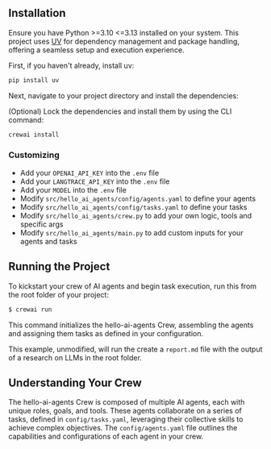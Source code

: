 ## Installation

Ensure you have Python >=3.10 <=3.13 installed on your system. This project uses [UV](https://docs.astral.sh/uv/) for dependency management and package handling, offering a seamless setup and execution experience.

First, if you haven't already, install uv:

```bash
pip install uv
```

Next, navigate to your project directory and install the dependencies:

(Optional) Lock the dependencies and install them by using the CLI command:
```bash
crewai install
```
### Customizing

- Add your `OPENAI_API_KEY` into the `.env` file
- Add your `LANGTRACE_API_KEY` into the `.env` file
- Add your `MODEL` into the `.env` file
- Modify `src/hello_ai_agents/config/agents.yaml` to define your agents
- Modify `src/hello_ai_agents/config/tasks.yaml` to define your tasks
- Modify `src/hello_ai_agents/crew.py` to add your own logic, tools and specific args
- Modify `src/hello_ai_agents/main.py` to add custom inputs for your agents and tasks

## Running the Project

To kickstart your crew of AI agents and begin task execution, run this from the root folder of your project:

```bash
$ crewai run
```

This command initializes the hello-ai-agents Crew, assembling the agents and assigning them tasks as defined in your configuration.

This example, unmodified, will run the create a `report.md` file with the output of a research on LLMs in the root folder.

## Understanding Your Crew

The hello-ai-agents Crew is composed of multiple AI agents, each with unique roles, goals, and tools. These agents collaborate on a series of tasks, defined in `config/tasks.yaml`, leveraging their collective skills to achieve complex objectives. The `config/agents.yaml` file outlines the capabilities and configurations of each agent in your crew.
